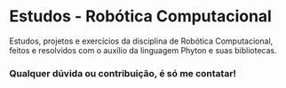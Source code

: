 # Estudos - Robótica Computacional
 Estudos, projetos e exercícios da disciplina de Robótica Computacional, feitos e resolvidos com o auxílio da linguagem Phyton e suas bibliotecas.

### Qualquer dúvida ou contribuição, é só me contatar!
